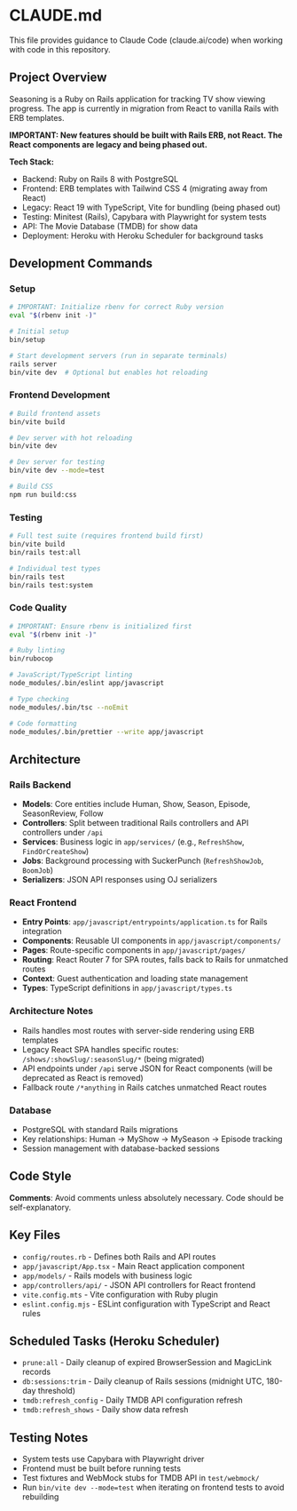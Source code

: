# CLAUDE.md

This file provides guidance to Claude Code (claude.ai/code) when working with code in this repository.

## Project Overview

Seasoning is a Ruby on Rails application for tracking TV show viewing progress. The app is currently in migration from React to vanilla Rails with ERB templates.

**IMPORTANT: New features should be built with Rails ERB, not React. The React components are legacy and being phased out.**

**Tech Stack:**

- Backend: Ruby on Rails 8 with PostgreSQL
- Frontend: ERB templates with Tailwind CSS 4 (migrating away from React)
- Legacy: React 19 with TypeScript, Vite for bundling (being phased out)
- Testing: Minitest (Rails), Capybara with Playwright for system tests
- API: The Movie Database (TMDB) for show data
- Deployment: Heroku with Heroku Scheduler for background tasks

## Development Commands

### Setup

```bash
# IMPORTANT: Initialize rbenv for correct Ruby version
eval "$(rbenv init -)"

# Initial setup
bin/setup

# Start development servers (run in separate terminals)
rails server
bin/vite dev  # Optional but enables hot reloading
```

### Frontend Development

```bash
# Build frontend assets
bin/vite build

# Dev server with hot reloading
bin/vite dev

# Dev server for testing
bin/vite dev --mode=test

# Build CSS
npm run build:css
```

### Testing

```bash
# Full test suite (requires frontend build first)
bin/vite build
bin/rails test:all

# Individual test types
bin/rails test
bin/rails test:system
```

### Code Quality

```bash
# IMPORTANT: Ensure rbenv is initialized first
eval "$(rbenv init -)"

# Ruby linting
bin/rubocop

# JavaScript/TypeScript linting
node_modules/.bin/eslint app/javascript

# Type checking
node_modules/.bin/tsc --noEmit

# Code formatting
node_modules/.bin/prettier --write app/javascript
```

## Architecture

### Rails Backend

- **Models**: Core entities include Human, Show, Season, Episode, SeasonReview, Follow
- **Controllers**: Split between traditional Rails controllers and API controllers under `/api`
- **Services**: Business logic in `app/services/` (e.g., `RefreshShow`, `FindOrCreateShow`)
- **Jobs**: Background processing with SuckerPunch (`RefreshShowJob`, `BoomJob`)
- **Serializers**: JSON API responses using OJ serializers

### React Frontend

- **Entry Points**: `app/javascript/entrypoints/application.ts` for Rails integration
- **Components**: Reusable UI components in `app/javascript/components/`
- **Pages**: Route-specific components in `app/javascript/pages/`
- **Routing**: React Router 7 for SPA routes, falls back to Rails for unmatched routes
- **Context**: Guest authentication and loading state management
- **Types**: TypeScript definitions in `app/javascript/types.ts`

### Architecture Notes

- Rails handles most routes with server-side rendering using ERB templates
- Legacy React SPA handles specific routes: `/shows/:showSlug/:seasonSlug/*` (being migrated)
- API endpoints under `/api` serve JSON for React components (will be deprecated as React is removed)
- Fallback route `/*anything` in Rails catches unmatched React routes

### Database

- PostgreSQL with standard Rails migrations
- Key relationships: Human → MyShow → MySeason → Episode tracking
- Session management with database-backed sessions

## Code Style

**Comments**: Avoid comments unless absolutely necessary. Code should be self-explanatory.

## Key Files

- `config/routes.rb` - Defines both Rails and API routes
- `app/javascript/App.tsx` - Main React application component
- `app/models/` - Rails models with business logic
- `app/controllers/api/` - JSON API controllers for React frontend
- `vite.config.mts` - Vite configuration with Ruby plugin
- `eslint.config.mjs` - ESLint configuration with TypeScript and React rules

## Scheduled Tasks (Heroku Scheduler)

- `prune:all` - Daily cleanup of expired BrowserSession and MagicLink records
- `db:sessions:trim` - Daily cleanup of Rails sessions (midnight UTC, 180-day threshold)
- `tmdb:refresh_config` - Daily TMDB API configuration refresh
- `tmdb:refresh_shows` - Daily show data refresh

## Testing Notes

- System tests use Capybara with Playwright driver
- Frontend must be built before running tests
- Test fixtures and WebMock stubs for TMDB API in `test/webmock/`
- Run `bin/vite dev --mode=test` when iterating on frontend tests to avoid rebuilding
